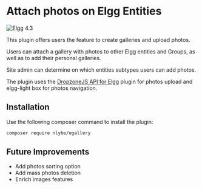 # Attach photos on Elgg Entities

![Elgg 4.3](https://img.shields.io/badge/Elgg-4.3-orange.svg?style=flat-square)

This plugin offers users the feature to create galleries and upload photos.

Users can attach a gallery with photos to other Elgg entities and Groups, as well as to add their personal galleries.

Site admin can determine on which entities subtypes users can add photos.

The plugin uses the [DropzoneJS API for Elgg](https://github.com/nlybe/elgg-dropzonejs) plugin for photos upload and elgg-light box for photos navigation.

## Installation

Use the following composer command to install the plugin:

```bash
composer require nlybe/egallery
```

## Future Improvements

- Add photos sorting option
- Add mass photos deletion
- Enrich images features